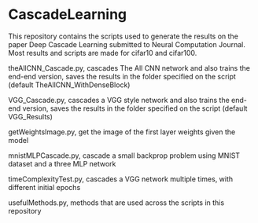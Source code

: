 # CascadeLearning
This repository contains the scripts used to generate the results on the paper Deep Cascade Learning submitted to Neural Computation Journal. Most results and scripts are made for cifar10 and cifar100.

theAllCNN_Cascade.py, cascades The All CNN network and also trains the end-end version, saves the results in the folder specified on the script (default TheAllCNN_WithDenseBlock)

VGG_Cascade.py, cascades a VGG style network and also trains the end-end version, saves the results in the folder specified on the script (default VGG_Results)

getWeightsImage.py, get the image of the first layer weights given the model

mnistMLPCascade.py, cascade a small backprop problem using MNIST dataset and a three MLP network

timeComplexityTest.py, cascades a VGG network multiple times, with different initial epochs

usefulMethods.py, methods that are used across the scripts in this repository